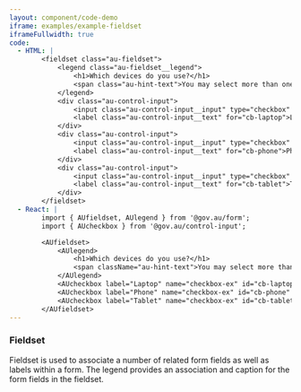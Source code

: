 ```yaml
---
layout: component/code-demo
iframe: examples/example-fieldset
iframeFullwidth: true
code:
  - HTML: |
        <fieldset class="au-fieldset">
            <legend class="au-fieldset__legend">
                <h1>Which devices do you use?</h1>
                <span class="au-hint-text">You may select more than one</span>
            </legend>
            <div class="au-control-input">
                <input class="au-control-input__input" type="checkbox" name="checkbox-ex" id="cb-laptop" checked>
                <label class="au-control-input__text" for="cb-laptop">Laptop</label>
            </div>
            <div class="au-control-input">
                <input class="au-control-input__input" type="checkbox" name="checkbox-ex" id="cb-phone" checked>
                <label class="au-control-input__text" for="cb-phone">Phone</label>
            </div>
            <div class="au-control-input">
                <input class="au-control-input__input" type="checkbox" name="checkbox-ex" id="cb-tablet">
                <label class="au-control-input__text" for="cb-tablet">Tablet</label>
            </div>
        </fieldset>
  - React: |
        import { AUfieldset, AUlegend } from '@gov.au/form';
        import { AUcheckbox } from '@gov.au/control-input';

        <AUfieldset>
            <AUlegend>
                <h1>Which devices do you use?</h1>
                <span className="au-hint-text">You may select more than one</span>
            </AUlegend>
            <AUcheckbox label="Laptop" name="checkbox-ex" id="cb-laptop" block checked/>
            <AUcheckbox label="Phone" name="checkbox-ex" id="cb-phone" block checked/>
            <AUcheckbox label="Tablet" name="checkbox-ex" id="cb-tablet" block/>
        </AUfieldset>
---
```


### Fieldset

Fieldset is used to associate a number of related form fields as well as labels within a form. The legend provides an association and caption for the form fields in the fieldset.
